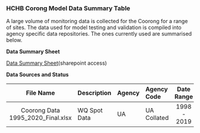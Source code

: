 
### HCHB Corong Model Data Summary Table
A large volume of monitoring data is collected for the Coorong for a range of sites. The data used for model testing and validation is compiled into agency specific data repositories. The ones currently used are summarised below.


**Data Summary Sheet**

[Data Summary Sheet](https://sagov.sharepoint.com/:x:/r/teams/HCHBTIDataMgtandIntegration/Shared%20Documents/General/Coorong_Data_Summary.xlsx?d=weadc920cbd1445069975d2e8752aef09&csf=1&web=1&e=CGoQgO)(sharepoint access)



**Data Sources and Status**


| File Name | Description | Agency  | Agency Code | Date Range | Imported |
|:---------:|:------------|:--------|:------------|:----------:|:---------|
| Coorong Data 1995_2020_Final.xlsx | WQ Spot Data | UA | UA Collated | 1998 - 2019 | YES |
